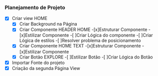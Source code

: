 ### Planejamento de Projeto

-[x] Criar view HOME
    -[x] Criar Background na Página
    -[x] Criar Componente HEADER HOME
        -[x]Estruturar Componente
        -[x]Estilizar Componente
        -[ ]Criar Lógica do componente
        -[ ]Criar Lógica de estilos
        -[ ]Resolver problema de posicionamento
    -[x] Criar Componente HOME TEXT
        -[x]Estruturar Componente
        -[x]Estilizar Componente
    -[x] Criar Botão EXPLORE
        -[ ]Estilizar Botão
        -[ ]Criar Lógica do Botão
-[x] Importar Fonte do projeto  
-[x] Criação da segunda Página View      